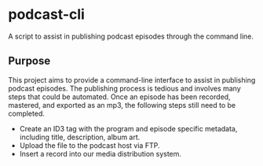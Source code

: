 # podcast-cli
A script to assist in publishing podcast episodes through the command line.

## Purpose
This project aims to provide a command-line interface to assist in publishing podcast episodes. The publishing process is tedious and involves many steps that could be automated. Once an episode has been recorded, mastered, and exported as an mp3, the following steps still need to be completed.

* Create an ID3 tag with the program and episode specific metadata, including title, description, album art.
* Upload the file to the podcast host via FTP.
* Insert a record into our media distribution system.
